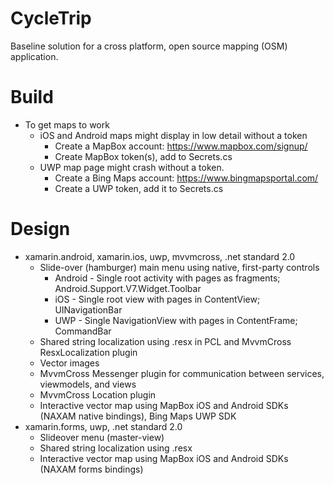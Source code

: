 # CycleTrip
Baseline solution for a cross platform, open source mapping (OSM) application.
# Build
* To get maps to work
  * iOS and Android maps might display in low detail without a token
    * Create a MapBox account: https://www.mapbox.com/signup/
    * Create MapBox token(s), add to Secrets.cs
  * UWP map page might crash without a token.
    * Create a Bing Maps account: https://www.bingmapsportal.com/
    * Create a UWP token, add it to Secrets.cs
# Design
* xamarin.android, xamarin.ios, uwp, mvvmcross, .net standard 2.0
  * Slide-over (hamburger) main menu using native, first-party controls
    * Android - Single root activity with pages as fragments; Android.Support.V7.Widget.Toolbar
    * iOS - Single root view with pages in ContentView; UINavigationBar
    * UWP - Single NavigationView with pages in ContentFrame; CommandBar
  * Shared string localization using .resx in PCL and MvvmCross ResxLocalization plugin
  * Vector images
  * MvvmCross Messenger plugin for communication between services, viewmodels, and views
  * MvvmCross Location plugin
  * Interactive vector map using MapBox iOS and Android SDKs (NAXAM native bindings), Bing Maps UWP SDK
* xamarin.forms, uwp, .net standard 2.0
  * Slideover menu (master-view)
  * Shared string localization using .resx
  * Interactive vector map using MapBox iOS and Android SDKs (NAXAM forms bindings)
